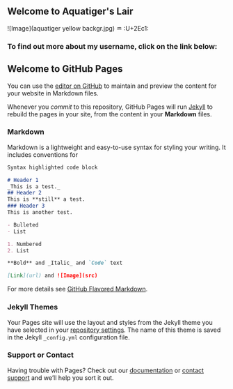 ## Welcome to Aquatiger's Lair
![Image](aquatiger yellow backgr.jpg)
:aquarius: :U+2Ec1:

### To find out more about my username, click on the link below:


## Welcome to GitHub Pages

You can use the [editor on GitHub](https://github.com/aquatiger/aquatiger.github.io/edit/master/README.md) to maintain and preview the content for your website in Markdown files.

Whenever you *commit* to this repository, GitHub Pages will run [Jekyll](https://jekyllrb.com/) to rebuild the pages in your site, from the content in your __Markdown__ files.

### Markdown

Markdown is a lightweight and easy-to-use syntax for styling your writing. It includes conventions for

```markdown
Syntax highlighted code block

# Header 1
_This is a test._
## Header 2
This is **still** a test.
### Header 3
This is another test.

- Bulleted
- List

1. Numbered
2. List

**Bold** and _Italic_ and `Code` text

[Link](url) and ![Image](src)
```

For more details see [GitHub Flavored Markdown](https://guides.github.com/features/mastering-markdown/).

### Jekyll Themes

Your Pages site will use the layout and styles from the Jekyll theme you have selected in your [repository settings](https://github.com/aquatiger/aquatiger.github.io/settings). The name of this theme is saved in the Jekyll `_config.yml` configuration file.

### Support or Contact

Having trouble with Pages? Check out our [documentation](https://help.github.com/categories/github-pages-basics/) or [contact support](https://github.com/contact) and we’ll help you sort it out.

